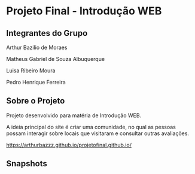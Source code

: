 # Projeto Final - Introdução WEB

<!-- Nome dos integrantes do grupo
    com os cargos -->
    
## Integrantes do Grupo
<div class = "nome-integrantes">
  <p>Arthur Bazilio de Moraes</p>
  <p>Matheus Gabriel de Souza Albuquerque</p>
  <p>Luisa Ribeiro Moura</p>
  <p>Pedro Henrique Ferreira</p>
</div>

<!-- O que estamos fazendo no projeto-->
## Sobre o Projeto
<p>Projeto desenvolvido para matéria de Introdução WEB. </p>
<p>A ideia principal do site é criar uma comunidade, no qual as pessoas possam interagir sobre locais que visitaram e consultar outras avaliações.</p>

https://arthurbazzz.github.io/projetofinal.github.io/

<!-- Informações sobre as atualizações do projeto-->
## Snapshots


